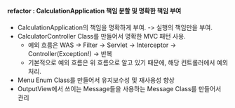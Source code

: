 #### refactor : CalculationApplication 책임 분할 및 명확한 책임 부여

- CalculationApplication의 책임을 명확하게 부여. -> 실행의 책임만을 부여.
- CalculatorController Class를 만들어서 명확한 MVC 패턴 사용.
  - 예외 흐름은 WAS -> Filter -> Servlet -> Interceptor -> Controller(Exception!) -> 반복
  - 기본적으로 예외 흐름은 위 흐름으로 알고 있기 때문에, 해당 컨트롤러에서 예외 처리.
- Menu Enum Class를 만들어서 유지보수성 및 재사용성 향상
- OutputView에서 쓰이는 Message들을 사용하는 Message Class를 만들어서 관리